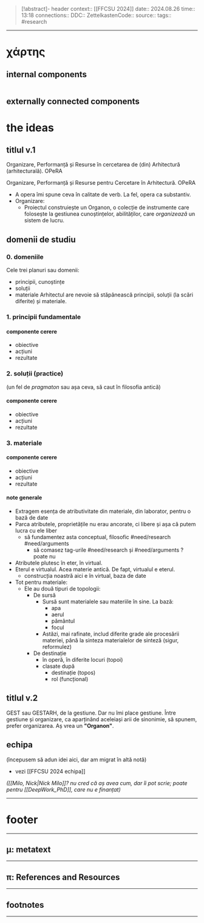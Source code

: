> [!abstract]- header
> context:: [[FFCSU 2024]]
> date:: 2024.08.26
> time:: 13:18
> connections:: 
> DDC:: 
> ZettelkastenCode:: 
> source:: 
> tags:: #research 

---
# χάρτης
## internal components
```table-of-contents
```

## externally connected components


# the ideas
## titlul v.1
Organizare, Performanță și Resurse în cercetarea de (din) Arhitectură (arhitecturală). OPeRA

Organizare, Performanță și Resurse pentru Cercetare în Arhitectură. OPeRA

- A opera îmi spune ceva în calitate de verb. La fel, opera ca substantiv.
- Organizare:
	- Proiectul construiește un Organon, o colecție de instrumente care folosește la gestiunea cunoștințelor, abilităților, care *organizează* un sistem de lucru.
## domenii de studiu
### 0. domeniile
Cele trei planuri sau domenii:
- principii, cunoștințe
- soluții
- materiale
Arhitectul are nevoie să stăpânească principii, soluții (la scări diferite) și materiale.
### 1. principii fundamentale
#### componente cerere
- obiective
- acțiuni
- rezultate
### 2. soluții (practice)
(un fel de *pragmaton* sau așa ceva, să caut în filosofia antică)
#### componente cerere
- obiective
- acțiuni
- rezultate
### 3. materiale
#### componente cerere
- obiective
- acțiuni
- rezultate
#### note generale
- Extragem esența de atributivitate din materiale, din laborator, pentru o bază de date
- Parca atributele, proprietățile nu erau ancorate, ci libere și așa că putem lucra cu ele liber
	- să fundamentez asta conceptual, filosofic #need/research #need/arguments 
		- să comasez tag-urile #need/research și #need/arguments ? poate nu
- Atributele plutesc în eter, în virtual.
- Eterul e virtualul. Acea materie antică. De fapt, virtualul e eterul.
	- construcția noastră aici e în virtual, baza de date
- Tot pentru materiale:
	- Ele au două tipuri de topologii:
		- De sursă
			- Sursă sunt materialele sau materiile în sine. La bază:
				- apa
				- aerul
				- pământul
				- focul
			- Astăzi, mai rafinate, includ diferite grade ale procesării materiei, până la sinteza materialelor de sinteză (sigur, reformulez)
		- De destinație
			- în operă, în diferite locuri (topoi)
			- clasate după
				- destinație (topos)
				- rol (funcțional)
## titlul v.2
GEST sau GESTARH, de la gestiune. Dar nu îmi place gestiune. Între gestiune și organizare, ca aparținând aceleiași arii de sinonimie, să spunem, prefer organizarea. Aș vrea un **"Organon"**.
## echipa
(începusem să adun idei aici, dar am migrat în altă notă)
- vezi [[FFCSU 2024 echipa]]

*([[Milo, Nick|Nick Milo]]? nu cred că aș avea cum, dar îi pot scrie; poate pentru [[DeepWork_PhD]], care nu e finanțat)*


---
# footer
---
## μ: metatext


---
## π: References and Resources

---

## footnotes
---

